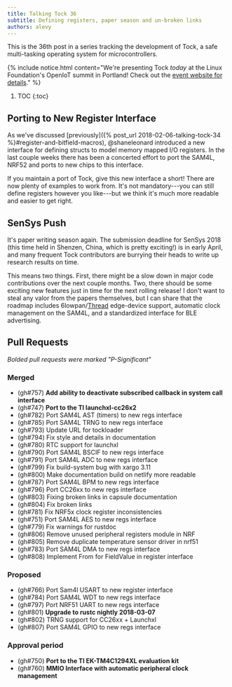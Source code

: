 ```yaml
---
title: Talking Tock 36
subtitle: Defining registers, paper season and un-broken links
authors: alevy
---
```


This is the 36th post in a series tracking the development of Tock, a safe
multi-tasking operating system for microcontrollers.

{% include notice.html content="We're presenting Tock _today_ at the Linux Foundation's
OpenIoT summit in Portland! Check out the [event website for details](http://sched.co/DYLt)."
%}

1. TOC
{:toc}

## Porting to New Register Interface

As we've discussed [previously]({% post_url 2018-02-06-talking-tock-34 %}#register-and-bitfield-macros), @shaneleonard introduced a new interface for defining structs to model memory mapped I/O registers. In the last couple weeks there has been a concerted effort to port the SAM4L, NRF52 and ports to new chips to this interface.

If you maintain a port of Tock, give this new interface a short! There are now plenty of examples to work from. It's not mandatory---you can still define registers however you like---but we think it's much more readable and easier to get right.

## SenSys Push

It's paper writing season again. The submission deadline for SenSys 2018 (this time held in Shenzen, China, which is pretty exciting!) is in early April, and many frequent Tock contributors are burrying their heads to write up research results on time.

This means two things. First, there might be a slow down in major code contributions over the next couple months. Two, there should be some exciting new features just in time for the next rolling release! I don't want to steal any valor from the papers themselves, but I can share that the roadmap includes 6lowpan/[Thread](https://www.threadgroup.org) edge-device support, automatic clock management on the SAM4L, and a standardized interface for BLE advertising.

## Pull Requests

_Bolded pull requests were marked "P-Significant"_

### Merged

  * (gh#757) **Add ability to deactivate subscribed callback in system call interface**
  * (gh#747) **Port to the TI launchxl-cc26x2**
  * (gh#782) Port SAM4L AST (timers) to new regs interface
  * (gh#785) Port SAM4L TRNG to new regs interface
  * (gh#793) Update URL for tockloader
  * (gh#794) Fix style and details in documentation
  * (gh#780) RTC support for launchxl
  * (gh#790) Port SAM4L BSCIF to new regs interface
  * (gh#791) Port SAM4L ADC to new regs interface
  * (gh#799) Fix build-system bug with xargo 3.11
  * (gh#800) Make documentation build on netlify more readable
  * (gh#787) Port SAM4L BPM to new regs interface
  * (gh#796) Port CC26xx to new regs interface
  * (gh#803) Fixing broken links in capsule documentation
  * (gh#804) Fix broken links
  * (gh#781) Fix NRF5x clock register inconsistencies
  * (gh#751) Port SAM4L AES to new regs interface
  * (gh#779) Fix warnings for rustdoc
  * (gh#806) Remove unused peripheral registers module in NRF
  * (gh#805) Remove duplicate temperature sensor driver in nrf51
  * (gh#783) Port SAM4L DMA to new regs interface
  * (gh#808) Implement From for FieldValue in register interface

### Proposed

  * (gh#766) Port Sam4l USART to new register interface
  * (gh#784) Port SAM4L WDT to new regs interface
  * (gh#797) Port NRF51 UART to new regs interface
  * (gh#801) **Upgrade to rustc nightly 2018-03-07**
  * (gh#802) TRNG support for CC26xx + Launchxl
  * (gh#807) Port SAM4L GPIO to new regs interface

### Approval period

  * (gh#750) **Port to the TI EK-TM4C1294XL evaluation kit**
  * (gh#760) **MMIO Interface with automatic peripheral clock management**
